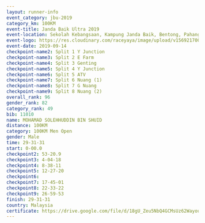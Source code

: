 ```yaml
---
layout: runner-info 
event_category: jbu-2019 
category_km: 100KM 
event-title: Janda Baik Ultra 2019  
event-location: Sekolah Kebangsaan, Kampung Janda Baik, Bentong, Pahang, Malaysia 
event-logo: https://res.cloudinary.com/raceyaya/image/upload/v1569217009/logo/janda-baik_vch1pc.jpg 
event-date: 2019-09-14 
checkpoint-name2: Split 1 Y Junction 
checkpoint-name3: Split 2 E Farm 
checkpoint-name4: Split 3 Genting 
checkpoint-name5: Split 4 Y Junction 
checkpoint-name6: Split 5 ATV 
checkpoint-name7: Split 6 Nuang (1) 
checkpoint-name8: Split 7 G Nuang 
checkpoint-name9: Split 8 Nuang (2) 
overall_rank: 96
gender_rank: 82
category_rank: 49
bib: 11010
name: MOHAMAD SOLEHHUDDIN BIN SHUID
distance: 100KM
category: 100KM Men Open
gender: Male
time: 29-31-31
start: 0-00.0
checkpoint2: 53-20.9
checkpoint3: 4-04-18
checkpoint4: 8-38-11
checkpoint5: 12-27-20
checkpoint6: 
checkpoint7: 17-45-01
checkpoint8: 22-33-22
checkpoint9: 26-59-53
finish: 29-31-31
country: Malaysia
certificate: https://drive.google.com/file/d/18gU_Zeu5NbQ4GCMsUz62WayouWB3DTvx/view?usp=sharing
---
```

